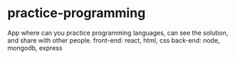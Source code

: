 # practice-programming

App where can you practice programming languages, can see the solution, and share with other people.
front-end: react, html, css 
back-end: node, mongodb, express

